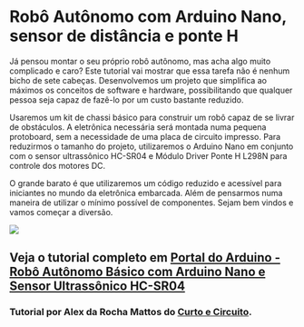 # Robô Autônomo com Arduino Nano, sensor de distância e ponte H


Já pensou montar o seu próprio robô autônomo, mas acha algo muito complicado e caro? Este tutorial vai mostrar que essa tarefa não 
é nenhum bicho de sete cabeças. Desenvolvemos um projeto que simplifica ao máximos os conceitos de software e hardware, 
possibilitando que qualquer pessoa seja capaz de fazê-lo por um custo bastante reduzido.

Usaremos um kit de chassi básico para construir um robô capaz de se livrar de obstáculos. 
A eletrônica necessária será montada numa pequena protoboard, sem a necessidade de uma placa de circuito impresso. 
Para reduzirmos o tamanho do projeto, utilizaremos o Arduino Nano em conjunto com o sensor ultrassônico HC-SR04 e 
Módulo Driver Ponte H L298N para controle dos motores DC. 

O grande barato é que utilizaremos um código reduzido e acessível para iniciantes no mundo da eletrônica embarcada. 
Além de pensarmos numa maneira de utilizar o mínimo possível de componentes. Sejam bem vindos e vamos começar a diversão. 

<img src="http://portaldoarduino.com.br/wp-content/uploads/2019/03/montagem-final-1024x576.jpg" />


## Veja o tutorial completo em <a href="http://portaldoarduino.com.br/robo-autonomo-basico-com-sensor-ultrassonico-hc-sr04/" target="_blank"> Portal do Arduino - Robô Autônomo Básico com Arduino Nano e Sensor Ultrassônico HC-SR04</a>

### Tutorial por Alex da Rocha Mattos do <a href="https://www.instagram.com/curtoecircuito/"> Curto e Circuito</a>.

